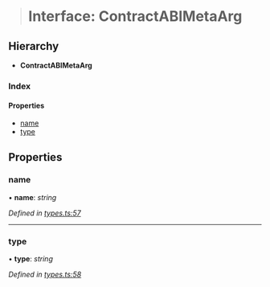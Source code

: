 > # Interface: ContractABIMetaArg

## Hierarchy

* **ContractABIMetaArg**

### Index

#### Properties

* [name](_types_.contractabimetaarg.md#name)
* [type](_types_.contractabimetaarg.md#type)

## Properties

###  name

• **name**: *string*

*Defined in [types.ts:57](https://github.com/polkadot-js/api/blob/f95fb6d/packages/api-contract/src/types.ts#L57)*

___

###  type

• **type**: *string*

*Defined in [types.ts:58](https://github.com/polkadot-js/api/blob/f95fb6d/packages/api-contract/src/types.ts#L58)*